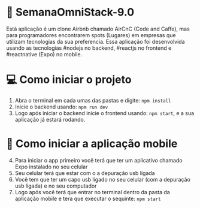 # :rocket: SemanaOmniStack-9.0
Está aplicação é um clone Airbnb chamado AirCnC (Code and Caffe), mas para programadores encontrarem spots (Lugares) em empresas que utilizam tecnologias da sua preferencia. Essa aplicação foi desenvolvida usando as tecnologias #nodejs no backend, #reactjs no frontend e #reactnative (Expo) no mobile. 

# :computer: Como iniciar o projeto
 1. Abra o terminal em cada umas das pastas e digite:  `npm install`
 2. Inicie o backend usando: `npm run dev`
 3. Logo após iniciar o backend inicie o frontend usando: `npm start`, e a sua aplicação já estará rodando.
 
 # :floppy_disk: Como iniciar a aplicação mobile
 4. Para iniciar o app primeiro você terá que ter um aplicativo chamado Expo instalado no seu celular
 5. Seu celular terá que estar com o a depuração usb ligada 
 6. Você tem que ter um capo usb ligado no seu celular (com a depuração usb ligada) e no seu computador
 7. Logo após você terá que entrar no terminal dentro da pasta da aplicação mobile e tera que executar o sequinte: `npm start`
